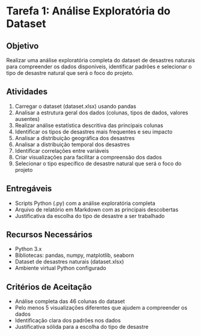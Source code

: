 # Tarefa 1: Análise Exploratória do Dataset

## Objetivo
Realizar uma análise exploratória completa do dataset de desastres naturais para compreender os dados disponíveis, identificar padrões e selecionar o tipo de desastre natural que será o foco do projeto.

## Atividades
1. Carregar o dataset (dataset.xlsx) usando pandas
2. Analisar a estrutura geral dos dados (colunas, tipos de dados, valores ausentes)
3. Realizar análise estatística descritiva das principais colunas
4. Identificar os tipos de desastres mais frequentes e seu impacto
5. Analisar a distribuição geográfica dos desastres
6. Analisar a distribuição temporal dos desastres
7. Identificar correlações entre variáveis
8. Criar visualizações para facilitar a compreensão dos dados
9. Selecionar o tipo específico de desastre natural que será o foco do projeto

## Entregáveis
- Scripts Python (.py) com a análise exploratória completa
- Arquivo de relatório em Markdown com as principais descobertas
- Justificativa da escolha do tipo de desastre a ser trabalhado

## Recursos Necessários
- Python 3.x
- Bibliotecas: pandas, numpy, matplotlib, seaborn
- Dataset de desastres naturais (dataset.xlsx)
- Ambiente virtual Python configurado

## Critérios de Aceitação
- Análise completa das 46 colunas do dataset
- Pelo menos 5 visualizações diferentes que ajudem a compreender os dados
- Identificação clara dos padrões nos dados
- Justificativa sólida para a escolha do tipo de desastre
